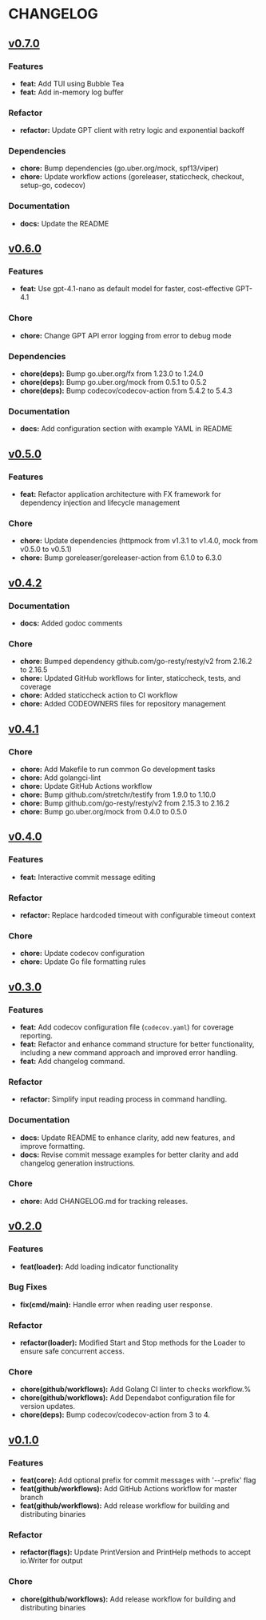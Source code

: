 # CHANGELOG

## [v0.7.0](https://github.com/tab/cmt/releases/tag/v0.7.0)

### Features
- **feat:** Add TUI using Bubble Tea
- **feat:** Add in-memory log buffer

### Refactor
- **refactor:** Update GPT client with retry logic and exponential backoff

### Dependencies
- **chore:** Bump dependencies (go.uber.org/mock, spf13/viper)
- **chore:** Update workflow actions (goreleaser, staticcheck, checkout, setup-go, codecov)

### Documentation
- **docs:** Update the README

## [v0.6.0](https://github.com/tab/cmt/releases/tag/v0.6.0)

### Features
- **feat:** Use gpt-4.1-nano as default model for faster, cost-effective GPT-4.1

### Chore
- **chore:** Change GPT API error logging from error to debug mode

### Dependencies
- **chore(deps):** Bump go.uber.org/fx from 1.23.0 to 1.24.0
- **chore(deps):** Bump go.uber.org/mock from 0.5.1 to 0.5.2
- **chore(deps):** Bump codecov/codecov-action from 5.4.2 to 5.4.3

### Documentation
- **docs:** Add configuration section with example YAML in README

## [v0.5.0](https://github.com/tab/cmt/releases/tag/v0.5.0)

### Features
- **feat:** Refactor application architecture with FX framework for dependency injection and lifecycle management

### Chore
- **chore:** Update dependencies (httpmock from v1.3.1 to v1.4.0, mock from v0.5.0 to v0.5.1)
- **chore:** Bump goreleaser/goreleaser-action from 6.1.0 to 6.3.0

## [v0.4.2](https://github.com/tab/cmt/releases/tag/v0.4.2)

### Documentation
- **docs:** Added godoc comments

### Chore
- **chore:** Bumped dependency github.com/go-resty/resty/v2 from 2.16.2 to 2.16.5
- **chore:** Updated GitHub workflows for linter, staticcheck, tests, and coverage
- **chore:** Added staticcheck action to CI workflow
- **chore:** Added CODEOWNERS files for repository management

## [v0.4.1](https://github.com/tab/cmt/releases/tag/v0.4.1)

### Chore
- **chore:** Add Makefile to run common Go development tasks
- **chore:** Add golangci-lint
- **chore:** Update GitHub Actions workflow
- **chore:** Bump github.com/stretchr/testify from 1.9.0 to 1.10.0
- **chore:** Bump github.com/go-resty/resty/v2 from 2.15.3 to 2.16.2
- **chore:** Bump go.uber.org/mock from 0.4.0 to 0.5.0

## [v0.4.0](https://github.com/tab/cmt/releases/tag/v0.4.0)

### Features
- **feat:** Interactive commit message editing

### Refactor
- **refactor:** Replace hardcoded timeout with configurable timeout context

### Chore
- **chore:** Update codecov configuration
- **chore:** Update Go file formatting rules

## [v0.3.0](https://github.com/tab/cmt/releases/tag/v0.3.0)

### Features
- **feat:** Add codecov configuration file (`codecov.yaml`) for coverage reporting.
- **feat:** Refactor and enhance command structure for better functionality, including a new command approach and improved error handling.
- **feat:** Add changelog command.

### Refactor
- **refactor:** Simplify input reading process in command handling.

### Documentation
- **docs:** Update README to enhance clarity, add new features, and improve formatting.
- **docs:** Revise commit message examples for better clarity and add changelog generation instructions.

### Chore
- **chore:** Add CHANGELOG.md for tracking releases.

## [v0.2.0](https://github.com/tab/cmt/releases/tag/v0.2.0)

### Features
- **feat(loader):** Add loading indicator functionality

### Bug Fixes
- **fix(cmd/main):** Handle error when reading user response.

### Refactor
- **refactor(loader):** Modified Start and Stop methods for the Loader to ensure safe concurrent access.

### Chore
- **chore(github/workflows):** Add Golang CI linter to checks workflow.%
- **chore(github/workflows):** Add Dependabot configuration file for version updates.
- **chore(deps):** Bump codecov/codecov-action from 3 to 4.

## [v0.1.0](https://github.com/tab/cmt/releases/tag/v0.1.0)

### Features
- **feat(core):** Add optional prefix for commit messages with '--prefix' flag
- **feat(github/workflows):** Add GitHub Actions workflow for master branch
- **feat(github/workflows):** Add release workflow for building and distributing binaries

### Refactor
- **refactor(flags):** Update PrintVersion and PrintHelp methods to accept io.Writer for output

### Chore
- **chore(github/workflows):** Add release workflow for building and distributing binaries
